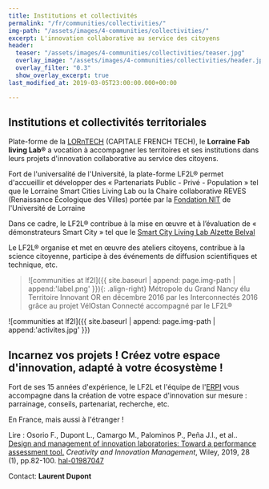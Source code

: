 ```yaml
---
title: Institutions et collectivités
permalink: "/fr/communities/collectivities/"
img-path: "/assets/images/4-communities/collectivities/"
excerpt: L'innovation collaborative au service des citoyens
header:
  teaser: "/assets/images/4-communities/collectivities/teaser.jpg"
  overlay_image: "/assets/images/4-communities/collectivities/header.jpg"
  overlay_filter: "0.3"
  show_overlay_excerpt: true
last_modified_at: 2019-03-05T23:00:00.000+00:00

---
```

## Institutions et collectivités territoriales

Plate-forme de la [LORnTECH](http://www.lorntech.eu/) (CAPITALE FRENCH TECH), le **Lorraine Fab living Lab®** a vocation à accompagner les territoires et ses institutions dans leurs projets d'innovation collaborative au service des citoyens.

Fort de l'universalité de l'Université, la plate-forme LF2L® permet d'accueillir et développer des « Partenariats Public - Privé - Population » tel que le Lorraine Smart Cities Living Lab ou la Chaire collaborative REVES (Renaissance Écologique des Villes) portée par la
[Fondation NIT](http://www.univ-lorraine.fr/content/fondation-noyau-dinnovation-technologique) de l'Université de Lorraine

Dans ce cadre, le LF2L® contribue à la mise en œuvre et à l’évaluation de « démonstrateurs Smart City » tel que le
[Smart City Living Lab Alzette Belval](https://www.epa-alzette-belval.fr/FR/Participer-Alzette-Belval/Living-Lab-Alzette-Belval.html)

Le LF2L® organise et met en œuvre des ateliers citoyens, contribue à la science citoyenne, participe à des événements de diffusion scientifiques et technique, etc.

> !\[communities at lf2l\]({{ site.baseurl | append: page.img-path | append:'label.png' }}){: .align-right}
> Métropole du Grand Nancy élu Territoire Innovant OR en décembre 2016 par les Interconnectés 2016 grâce au projet VélOstan Connecté accompagné par le LF2L®

!\[communities at lf2l\]({{ site.baseurl | append: page.img-path | append:'activites.jpg' }})

## Incarnez vos projets ! Créez votre espace d'innovation, adapté à votre écosystème !

Fort de ses 15 années d'expérience, le LF2L et l'équipe de l'[ERPI](https://erpi.univ-lorraine.fr/) vous accompagne dans la création de votre espace d'innovation sur mesure : parrainage, conseils, partenariat, recherche, etc.

En France, mais aussi à l'étranger !

Lire : Osorio F., Dupont L., Camargo M., Palominos P., Peña J.I., et al.. [Design and management of innovation laboratories: Toward a performance assessment tool.](https://onlinelibrary.wiley.com/doi/full/10.1111/caim.12301) _Creativity and Innovation Management_, Wiley, 2019, 28 (1), pp.82-100.
[hal-01987047](https://hal.archives-ouvertes.fr/hal-01987047)

Contact: **Laurent Dupont**
